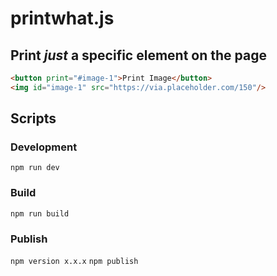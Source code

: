 # printwhat.js
## Print *just* a specific element on the page 

```html
<button print="#image-1">Print Image</button>
<img id="image-1" src="https://via.placeholder.com/150"/>
```


## Scripts 
### Development
`npm run dev`
### Build
`npm run build` 
### Publish
`npm version x.x.x` 
`npm publish`